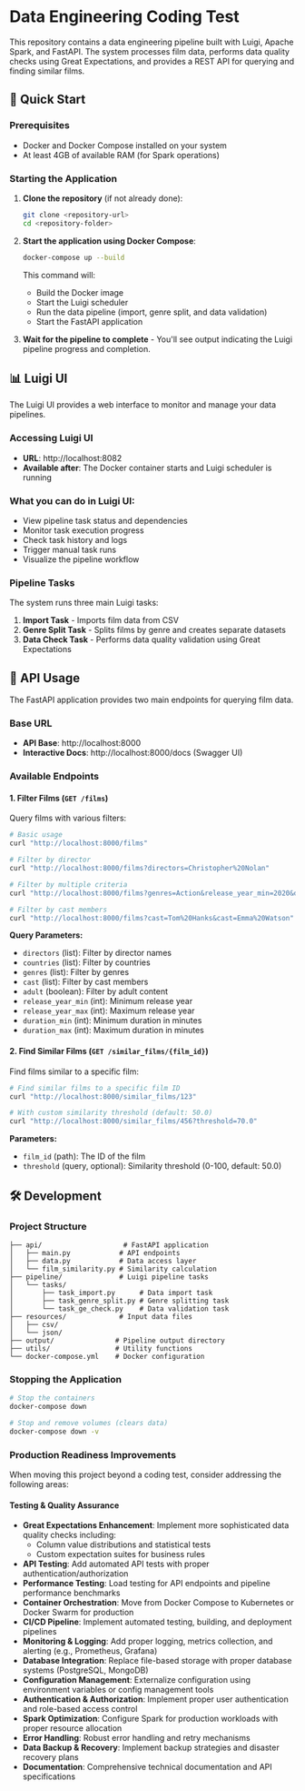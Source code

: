 # Data Engineering Coding Test

This repository contains a data engineering pipeline built with Luigi, Apache Spark, and FastAPI. The system processes film data, performs data quality checks using Great Expectations, and provides a REST API for querying and finding similar films.

## 🚀 Quick Start

### Prerequisites
- Docker and Docker Compose installed on your system
- At least 4GB of available RAM (for Spark operations)

### Starting the Application

1. **Clone the repository** (if not already done):
   ```bash
   git clone <repository-url>
   cd <repository-folder>
   ```

2. **Start the application using Docker Compose**:
   ```bash
   docker-compose up --build
   ```

   This command will:
   - Build the Docker image
   - Start the Luigi scheduler
   - Run the data pipeline (import, genre split, and data validation)
   - Start the FastAPI application

3. **Wait for the pipeline to complete** - You'll see output indicating the Luigi pipeline progress and completion.

## 📊 Luigi UI

The Luigi UI provides a web interface to monitor and manage your data pipelines.

### Accessing Luigi UI
- **URL**: http://localhost:8082
- **Available after**: The Docker container starts and Luigi scheduler is running

### What you can do in Luigi UI:
- View pipeline task status and dependencies
- Monitor task execution progress
- Check task history and logs
- Trigger manual task runs
- Visualize the pipeline workflow

### Pipeline Tasks
The system runs three main Luigi tasks:
1. **Import Task** - Imports film data from CSV
2. **Genre Split Task** - Splits films by genre and creates separate datasets
3. **Data Check Task** - Performs data quality validation using Great Expectations

## 🔌 API Usage

The FastAPI application provides two main endpoints for querying film data.

### Base URL
- **API Base**: http://localhost:8000
- **Interactive Docs**: http://localhost:8000/docs (Swagger UI)

### Available Endpoints

#### 1. Filter Films (`GET /films`)
Query films with various filters:

```bash
# Basic usage
curl "http://localhost:8000/films"

# Filter by director
curl "http://localhost:8000/films?directors=Christopher%20Nolan"

# Filter by multiple criteria
curl "http://localhost:8000/films?genres=Action&release_year_min=2020&duration_min=120"

# Filter by cast members
curl "http://localhost:8000/films?cast=Tom%20Hanks&cast=Emma%20Watson"
```

**Query Parameters:**
- `directors` (list): Filter by director names
- `countries` (list): Filter by countries
- `genres` (list): Filter by genres
- `cast` (list): Filter by cast members
- `adult` (boolean): Filter by adult content
- `release_year_min` (int): Minimum release year
- `release_year_max` (int): Maximum release year
- `duration_min` (int): Minimum duration in minutes
- `duration_max` (int): Maximum duration in minutes

#### 2. Find Similar Films (`GET /similar_films/{film_id}`)
Find films similar to a specific film:

```bash
# Find similar films to a specific film ID
curl "http://localhost:8000/similar_films/123"

# With custom similarity threshold (default: 50.0)
curl "http://localhost:8000/similar_films/456?threshold=70.0"
```

**Parameters:**
- `film_id` (path): The ID of the film
- `threshold` (query, optional): Similarity threshold (0-100, default: 50.0)


## 🛠️ Development

### Project Structure
```
├── api/                    # FastAPI application
│   ├── main.py            # API endpoints
│   ├── data.py            # Data access layer
│   └── film_similarity.py # Similarity calculation
├── pipeline/              # Luigi pipeline tasks
│   └── tasks/
│       ├── task_import.py      # Data import task
│       ├── task_genre_split.py # Genre splitting task
│       └── task_ge_check.py    # Data validation task
├── resources/             # Input data files
│   ├── csv/
│   └── json/
├── output/               # Pipeline output directory
├── utils/                # Utility functions
└── docker-compose.yml    # Docker configuration
```

### Stopping the Application
```bash
# Stop the containers
docker-compose down

# Stop and remove volumes (clears data)
docker-compose down -v
```

### Production Readiness Improvements

When moving this project beyond a coding test, consider addressing the following areas:

#### Testing & Quality Assurance
- **Great Expectations Enhancement**: Implement more sophisticated data quality checks including:
  - Column value distributions and statistical tests
  - Custom expectation suites for business rules
- **API Testing**: Add automated API tests with proper authentication/authorization
- **Performance Testing**: Load testing for API endpoints and pipeline performance benchmarks
- **Container Orchestration**: Move from Docker Compose to Kubernetes or Docker Swarm for production
- **CI/CD Pipeline**: Implement automated testing, building, and deployment pipelines
- **Monitoring & Logging**: Add proper logging, metrics collection, and alerting (e.g., Prometheus, Grafana)
- **Database Integration**: Replace file-based storage with proper database systems (PostgreSQL, MongoDB)
- **Configuration Management**: Externalize configuration using environment variables or config management tools
- **Authentication & Authorization**: Implement proper user authentication and role-based access control
- **Spark Optimization**: Configure Spark for production workloads with proper resource allocation
- **Error Handling**: Robust error handling and retry mechanisms
- **Data Backup & Recovery**: Implement backup strategies and disaster recovery plans
- **Documentation**: Comprehensive technical documentation and API specifications

